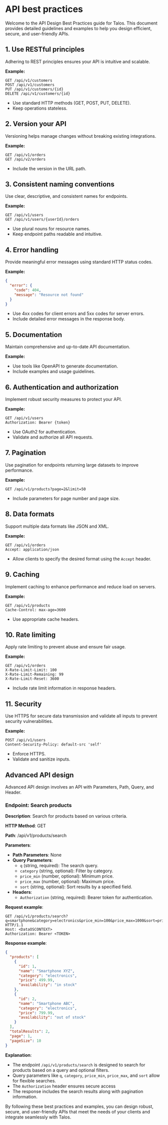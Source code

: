 # API best practices

Welcome to the API Design Best Practices guide for Talos. This document provides detailed guidelines and examples to help you design efficient, secure, and user-friendly APIs.

## 1. Use RESTful principles

Adhering to REST principles ensures your API is intuitive and scalable.

**Example:**

```
GET /api/v1/customers
POST /api/v1/customers
PUT /api/v1/customers/{id}
DELETE /api/v1/customers/{id}
```

- Use standard HTTP methods (GET, POST, PUT, DELETE).
- Keep operations stateless.

## 2. Version your API

Versioning helps manage changes without breaking existing integrations.

**Example:**

```
GET /api/v1/orders
GET /api/v2/orders
```

- Include the version in the URL path.

## 3. Consistent naming conventions

Use clear, descriptive, and consistent names for endpoints.

**Example:**

```
GET /api/v1/users
GET /api/v1/users/{userId}/orders
```

- Use plural nouns for resource names.
- Keep endpoint paths readable and intuitive.

## 4. Error handling

Provide meaningful error messages using standard HTTP status codes.

**Example:**

```json
{
  "error": {
    "code": 404,
    "message": "Resource not found"
  }
}
```

- Use 4xx codes for client errors and 5xx codes for server errors.
- Include detailed error messages in the response body.

## 5. Documentation

Maintain comprehensive and up-to-date API documentation.

**Example:**

- Use tools like OpenAPI to generate documentation.
- Include examples and usage guidelines.

## 6. Authentication and authorization

Implement robust security measures to protect your API.

**Example:**

```
GET /api/v1/users
Authorization: Bearer {token}
```

- Use OAuth2 for authentication.
- Validate and authorize all API requests.

## 7. Pagination

Use pagination for endpoints returning large datasets to improve performance.

**Example:**

```
GET /api/v1/products?page=2&limit=50
```

- Include parameters for page number and page size.

## 8. Data formats

Support multiple data formats like JSON and XML.

**Example:**

```
GET /api/v1/orders
Accept: application/json
```

- Allow clients to specify the desired format using the `Accept` header.

## 9. Caching

Implement caching to enhance performance and reduce load on servers.

**Example:**

```
GET /api/v1/products
Cache-Control: max-age=3600
```

- Use appropriate cache headers.

## 10. Rate limiting

Apply rate limiting to prevent abuse and ensure fair usage.

**Example:**

```
GET /api/v1/orders
X-Rate-Limit-Limit: 100
X-Rate-Limit-Remaining: 99
X-Rate-Limit-Reset: 3600
```

- Include rate limit information in response headers.

## 11. Security

Use HTTPS for secure data transmission and validate all inputs to prevent security vulnerabilities.

**Example:**

```
POST /api/v1/users
Content-Security-Policy: default-src 'self'
```

- Enforce HTTPS.
- Validate and sanitize inputs.

## Advanced API design

Advanced API design involves an API with Parameters, Path, Query, and Header.

### Endpoint: Search products

**Description**: Search for products based on various criteria.

**HTTP Method**: GET

**Path**: /api/v1/products/search

**Parameters**:

- **Path Parameters**: None
- **Query Parameters**:
    - `q` (string, required): The search query.
    - `category` (string, optional): Filter by category.
    - `price_min` (number, optional): Minimum price.
    - `price_max` (number, optional): Maximum price.
    - `sort` (string, optional): Sort results by a specified field.
- **Headers**:
    - `Authorization` (string, required): Bearer token for authentication.
    

**Request example**:

```
GET /api/v1/products/search?q=smartphone&category=electronics&price_min=100&price_max=1000&sort=price HTTP/1.1
Host: <DataOSCONTEXT>
Authorization: Bearer <TOKEN>
```

**Response example**:

```json
{
  "products": [
    {
      "id": 1,
      "name": "Smartphone XYZ",
      "category": "electronics",
      "price": 499.99,
      "availability": "in stock"
    },
    {
      "id": 2,
      "name": "Smartphone ABC",
      "category": "electronics",
      "price": 799.99,
      "availability": "out of stock"
    }
  ],
  "totalResults": 2,
  "page": 1,
  "pageSize": 10
}
```

**Explanation**:

- The endpoint `/api/v1/products/search` is designed to search for products based on a query and optional filters.
- Query parameters like `q`, `category`, `price_min`, `price_max`, and `sort` allow for flexible searches.
- The `Authorization` header ensures secure access
- The response includes the search results along with pagination information.

By following these best practices and examples, you can design robust, secure, and user-friendly APIs that meet the needs of your clients and integrate seamlessly with Talos.